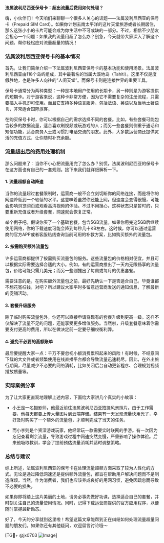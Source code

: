**法属波利尼西亚保号卡：超出流量后费用如何处理？**

嗨，小伙伴们！今天咱们来聊聊一个很多人关心的话题——法属波利尼西亚的保号卡（Prepaid SIM Card）。如果你计划去南太平洋的这片天堂旅游或者长期居住，那么这张小小的卡片可能会成为你生活中不可或缺的一部分。不过，相信不少朋友会担心一个问题：如果我的流量用超了怎么办？别急，今天就带大家深入了解这个问题，帮你轻松应对流量超量的情况！

### 法属波利尼西亚保号卡的基本情况

首先，让我们简单介绍一下法属波利尼西亚保号卡的基本功能和使用场景。法属波利尼西亚由118个岛屿组成，其中最著名的当属大溪地岛（Tahiti）。这里不仅是度假胜地，也是许多人向往的“人间天堂”。而保号卡则是连接世界的重要工具。

保号卡通常分为两种类型：一种是本地用户使用的长期卡，另一种则是为游客提供的短期卡。对于游客来说，这种卡非常方便，因为它不需要复杂的注册流程，只需要插入手机即可使用。而且它支持多种语言服务，包括法语、英语以及当地土著语言，非常适合国际旅客。

在购买保号卡时，你可以根据自己的需求选择不同的套餐。比如，有些套餐可能包含较多的数据流量，适合喜欢刷视频或玩游戏的人；而另一些套餐则侧重于通话和短信功能，适合商务人士或习惯打电话交流的朋友。此外，大多数运营商还提供灵活的充值方式，让你随时补充余额。

### 流量超出后的费用处理机制

那么问题来了：当你不小心把流量用完了怎么办？别慌，法属波利尼西亚的保号卡在这方面也有自己的一套规则。接下来我们就详细解析一下。

#### 1. **流量超额自动降速**
当你的流量超过套餐限制时，运营商一般不会立刻切断你的网络连接，而是将你的网速降低到一个较低的水平。这意味着虽然你还能上网，但速度会变得很慢，可能会影响浏览网页或观看高清视频的体验。不过不用担心，这种状态只是暂时的，只要重新充值或者升级套餐，网速就会恢复正常。

举个例子吧。假设你买了一个基础套餐，包含5GB流量。如果你用完这5GB后继续使用网络，你的下载速度可能会降到每秒几十KB左右。这时候，你可以通过运营商的官方APP或者客服热线查询当前可用的补救方案，比如购买额外的流量包。

#### 2. **按需购买额外流量包**
许多运营商都提供了按需购买流量包的服务。这些流量包的价格相对便宜，并且可以根据实际需要选择合适的大小。例如，有的运营商推出了一天内无限畅享的流量包，价格可能只需几美元；而另一些则推出了每周或每月的优惠套餐。

需要注意的是，在购买额外流量包之前，最好先确认一下是否适合自己。毕竟谁都不想花冤枉钱，对吧？所以建议大家平时多留意运营商发送的通知信息，了解最新的促销活动。

#### 3. **套餐升级服务**
除了临时购买流量包外，你还可以直接申请将现有的套餐升级到更高一级。这样不仅解决了流量不足的问题，还能享受更多增值服务。当然啦，升级套餐意味着你需要支付更高的费用，所以在做决定前一定要仔细权衡利弊。

#### 4. **避免不必要的高额账单**
最后要提醒大家一点：千万不要忽视小额消费累积起来的风险！有时候，不经意间下载的大文件或者频繁使用在线直播平台都会导致流量迅速耗尽。因此，在外出旅行期间，尽量减少不必要的网络消耗，比如关闭后台自动更新程序、合理规划视频播放质量等。

### 实际案例分享

为了让大家更直观地理解上述内容，下面给大家讲几个真实的小故事：

- 小王是一名摄影师，他最近前往法属波利尼西亚拍摄风景照片。由于工作需要，他每天都要上传大量图片到云端存储。结果有一天发现流量快用光了，幸好及时购买了一个额外的流量包，才顺利完成了当天的任务。
  
- 而小李则是个资深游戏玩家，他经常玩一款需要实时联网的手游。有一次因为忘记查看剩余流量，导致游戏过程中网速突然变慢，严重影响了操作体验。后来他吸取教训，学会了提前预估流量消耗并适时调整策略。

### 总结与建议

综上所述，法属波利尼西亚的保号卡在处理流量超额方面采取了较为人性化的方式。无论是通过降低网速还是提供额外流量包，都旨在帮助用户解决问题而不是制造麻烦。当然，作为消费者，我们也应该养成良好的用网习惯，避免因疏忽而导致不必要的损失。

如果你即将踏上这片美丽的土地，请务必事先做好功课，选择适合自己的套餐，并时刻关注自己的流量使用情况。同时，记得下载运营商提供的官方应用程序，以便随时掌握最新动态。

好了，今天的分享就到这里啦！希望这篇文章能帮到正在纠结如何处理流量超量问题的朋友们。如果你还有其他疑问，欢迎留言讨论哦～

[TG💪+ @jx0703 ![Image](https://github.com/user-attachments/assets/dbca1d08-cadb-493c-b0ec-ad6f7a83f270)]